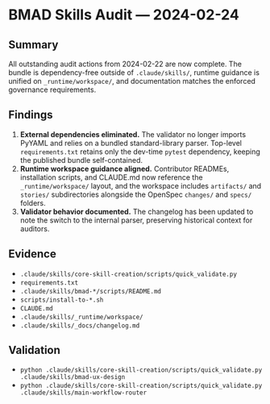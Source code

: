 # BMAD Skills Audit — 2024-02-24

## Summary
All outstanding audit actions from 2024-02-22 are now complete. The bundle is dependency-free outside of `.claude/skills/`, runtime guidance is unified on `_runtime/workspace/`, and documentation matches the enforced governance requirements.

## Findings
1. **External dependencies eliminated.** The validator no longer imports PyYAML and relies on a bundled standard-library parser. Top-level `requirements.txt` retains only the dev-time `pytest` dependency, keeping the published bundle self-contained.
2. **Runtime workspace guidance aligned.** Contributor READMEs, installation scripts, and CLAUDE.md now reference the `_runtime/workspace/` layout, and the workspace includes `artifacts/` and `stories/` subdirectories alongside the OpenSpec `changes/` and `specs/` folders.
3. **Validator behavior documented.** The changelog has been updated to note the switch to the internal parser, preserving historical context for auditors.

## Evidence
- `.claude/skills/core-skill-creation/scripts/quick_validate.py`
- `requirements.txt`
- `.claude/skills/bmad-*/scripts/README.md`
- `scripts/install-to-*.sh`
- `CLAUDE.md`
- `.claude/skills/_runtime/workspace/`
- `.claude/skills/_docs/changelog.md`

## Validation
- `python .claude/skills/core-skill-creation/scripts/quick_validate.py .claude/skills/bmad-ux-design`
- `python .claude/skills/core-skill-creation/scripts/quick_validate.py .claude/skills/main-workflow-router`
